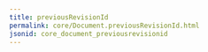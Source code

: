 ```yaml
---
title: previousRevisionId
permalink: core/Document.previousRevisionId.html
jsonid: core_document_previousrevisionid
---
```

